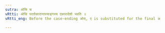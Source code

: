 ```yaml
---
sutra: ओसि च
vRtti: ओसि परतोकारान्तस्याङ्गस्य एकारादेशो भवति ॥
vRtti_eng: Before the case-ending ओस्, ए is substituted for the final अ of a Nominal-stem.

---
```

